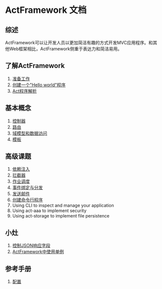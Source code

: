 # ActFramework 文档


## 综述

ActFramework可以让开发人员以更加简洁有趣的方式开发MVC应用程序。和其他Web框架相比，ActFramework侧重于表达力和简洁易用。

## 了解ActFramework

1. [准备工作](get_start.md#prerequisites)
1. [创建一个"Hello world"程序](get_start.md#create_hello_world_app)
1. [Act程序解析](get_start.md#anatomy)

## 基本概念

1. [控制器](controller.md)
1. [路由](routing.md)
1. [域模型和数据访问](model.md)
1. [模板](templating.md)

## 高级课题

1. [依赖注入](di.md)
1. [拦截器](interceptor.md)
1. [作业调度](job.md)
1. [事件绑定与分发](event.md)
1. [发送邮件](email.md)
1. [创建命令行程序](cli.md)
1. Using CLI to inspect and manage your application
1. Using act-aaa to implement security
1. Using act-storage to implement file persistence

## 小灶

1. [控制JSON响应字段](recipe/json-response.md)
1. [ActFramework中使用单例](recipe/singleton.md)

## 参考手册

1. [配置](configuration.md)
